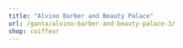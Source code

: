 ```yaml
---
title: "Alvino Barber and Beauty Palace"
url: /ganta/alvino-barber-and-beauty-palace-3/
shop: coiffeur
---
```

